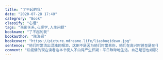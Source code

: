 ```yaml
---
title: "了不起的我"
date: "2020-07-28 17:40"
categrory: "Book"
classify: "心理"
tags: "亲密关系,心理学,人生问题"
bookname: "了不起的我"
bookauthor: "陈海贤"
bookcover: "https://picture.mdreame.life/liaobuqidewo.jpg"
sentence: "他们时常流出混浊的眼泪，这倒不是因为他们时常悲伤，他们在高兴时甚至是在什么事都没有的平静时刻，也会泪流而出，然后举起和乡间泥路一样粗糙的手指，擦去眼泪，如同掸去身上的稻草。"
comment: "后疫情的现在读者这本书使人不由得产生怀疑：平日碌碌地生活，自己是否也如那头老牛般劳苦，自己对命运有无一丝洞察。抑或对不可知不可控的生活也渐渐失了热情，近于木讷。不过还是得相信个人身上有超越政治的可能性，如同伯林最终所说，即便“经历过无数的恐惧，仍能平静而愉悦地生活。”最终不被荒谬野蛮的行径所涤荡的，是人本身。"
---
```


